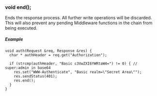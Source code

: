<h3 id='res.end'>void end();</h3>

Ends the response process. All further write operations will be discarded. This will also prevent any pending Middleware functions in the chain from being executed.

##### Example
```arduino
void auth(Request &req, Response &res) {
  char * authHeader = req.get("Authorization");

  if (strcmp(authHeader, "Basic c3VwZXI6YWRtaW4=") != 0) { // super:admin in base64
    res.set("WWW-Authenticate", "Basic realm=\"Secret Area\"");
    res.sendStatus(401);
    res.end();
  }
}
```
